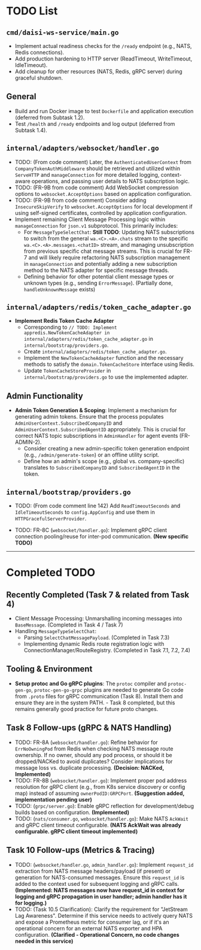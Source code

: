# TODO List

## `cmd/daisi-ws-service/main.go`
- Implement actual readiness checks for the `/ready` endpoint (e.g., NATS, Redis connections).
- Add production hardening to HTTP server (ReadTimeout, WriteTimeout, IdleTimeout).
- Add cleanup for other resources (NATS, Redis, gRPC server) during graceful shutdown.

## General
- Build and run Docker image to test `Dockerfile` and application execution (deferred from Subtask 1.2).
- Test `/health` and `/ready` endpoints and log output (deferred from Subtask 1.4).

## `internal/adapters/websocket/handler.go`
- TODO: (From code comment) Later, the `AuthenticatedUserContext` from `CompanyTokenAuthMiddleware` should be retrieved and utilized within `ServeHTTP` and `manageConnection` for more detailed logging, context-aware operations, and passing user details to NATS subscription logic.
- TODO: (FR-9B from code comment) Add WebSocket compression options to `websocket.AcceptOptions` based on application configuration.
- TODO: (FR-9B from code comment) Consider adding `InsecureSkipVerify` to `websocket.AcceptOptions` for local development if using self-signed certificates, controlled by application configuration.
- Implement remaining Client Message Processing logic within `manageConnection` for `json.v1` subprotocol. This primarily includes:
    - For `MessageTypeSelectChat`: **Still TODO**: Updating NATS subscriptions to switch from the general `wa.<C>.<A>.chats` stream to the specific `wa.<C>.<A>.messages.<chatID>` stream, and managing unsubscription from previous specific chat message streams. This is crucial for FR-7 and will likely require refactoring NATS subscription management in `manageConnection` and potentially adding a new subscription method to the NATS adapter for specific message threads.
    - Defining behavior for other potential client message types or unknown types (e.g., sending `ErrorMessage`). (Partially done, `handleUnknownMessage` exists)

## `internal/adapters/redis/token_cache_adapter.go`
- **Implement Redis Token Cache Adapter**
  - Corresponding to `// TODO: Implement appredis.NewTokenCacheAdapter in internal/adapters/redis/token_cache_adapter.go` in `internal/bootstrap/providers.go`.
  - Create `internal/adapters/redis/token_cache_adapter.go`.
  - Implement the `NewTokenCacheAdapter` function and the necessary methods to satisfy the `domain.TokenCacheStore` interface using Redis.
  - Update `TokenCacheStoreProvider` in `internal/bootstrap/providers.go` to use the implemented adapter.

## Admin Functionality
- **Admin Token Generation & Scoping**: Implement a mechanism for generating admin tokens. Ensure that the process populates `AdminUserContext.SubscribedCompanyID` and `AdminUserContext.SubscribedAgentID` appropriately. This is crucial for correct NATS topic subscriptions in `AdminHandler` for agent events (FR-ADMIN-2).
  - Consider creating a new admin-specific token generation endpoint (e.g., `/admin/generate-token`) or an offline utility script.
  - Define how an admin's scope (e.g., global vs. company-specific) translates to `SubscribedCompanyID` and `SubscribedAgentID` in the token.

## `internal/bootstrap/providers.go`
- TODO: (From code comment line 142) Add `ReadTimeoutSeconds` and `IdleTimeoutSeconds` to `config.AppConfig` and use them in `HTTPGracefulServerProvider`.

- TODO: FR-8C (`websocket/handler.go`): Implement gRPC client connection pooling/reuse for inter-pod communication. **(New specific TODO)**

--- 

# Completed TODO
## Recently Completed (Task 7 & related from Task 4)
- Client Message Processing: Unmarshalling incoming messages into `BaseMessage`. (Completed in Task 4 / Task 7)
- Handling `MessageTypeSelectChat`:
    - Parsing `SelectChatMessagePayload`. (Completed in Task 7.3)
    - Implementing dynamic Redis route registration logic with ConnectionManager/RouteRegistry. (Completed in Task 7.1, 7.2, 7.4)

## Tooling & Environment
- **Setup protoc and Go gRPC plugins**: The `protoc` compiler and `protoc-gen-go`, `protoc-gen-go-grpc` plugins are needed to generate Go code from `.proto` files for gRPC communication (Task 8). Install them and ensure they are in the system PATH. - Task 8 completed, but this remains generally good practice for future proto changes.

## Task 8 Follow-ups (gRPC & NATS Handling)
- TODO: FR-8A (`websocket/handler.go`): Refine behavior for `ErrNoOwningPod` from Redis when checking NATS message route ownership. If no owner, should any pod process, or should it be dropped/NACKed to avoid duplicates? Consider implications for message loss vs. duplicate processing. **(Decision: NACKed, Implemented)**
- TODO: FR-8B (`websocket/handler.go`): Implement proper pod address resolution for gRPC client (e.g., from K8s service discovery or config map) instead of assuming `ownerPodID:GRPCPort`. **(Suggestion added, implementation pending user)**
- TODO: (`grpc/server.go`): Enable gRPC reflection for development/debug builds based on configuration. **(Implemented)**
- TODO: (`nats/consumer.go`, `websocket/handler.go`): Make NATS `AckWait` and gRPC client timeout configurable. **(NATS AckWait was already configurable. gRPC client timeout implemented)**

## Task 10 Follow-ups (Metrics & Tracing)
- TODO: (`websocket/handler.go`, `admin_handler.go`): Implement `request_id` extraction from NATS message headers/payload (if present) or generation for NATS-consumed messages. Ensure this `request_id` is added to the context used for subsequent logging and gRPC calls. **(Implemented: NATS messages now have request_id in context for logging and gRPC propagation in user handler; admin handler has it for logging.)**
- TODO: (Task 10.5 Clarification): Clarify the requirement for "JetStream Lag Awareness". Determine if this service needs to actively query NATS and expose a Prometheus metric for consumer lag, or if it's an operational concern for an external NATS exporter and HPA configuration. **(Clarified - Operational Concern, no code changes needed in this service)**